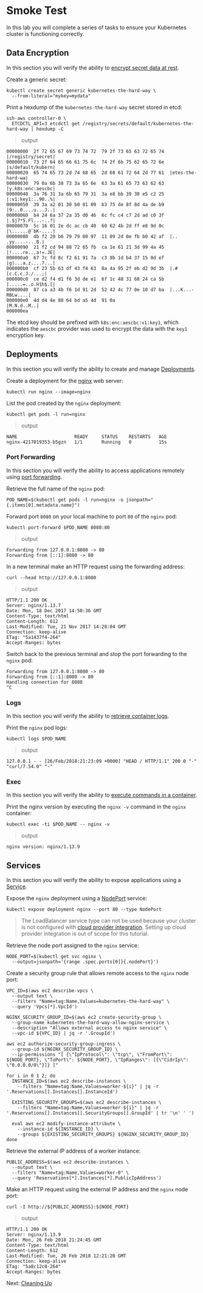 # Smoke Test

In this lab you will complete a series of tasks to ensure your Kubernetes cluster is functioning correctly.

## Data Encryption

In this section you will verify the ability to [encrypt secret data at rest](https://kubernetes.io/docs/tasks/administer-cluster/encrypt-data/#verifying-that-data-is-encrypted).

Create a generic secret:

```
kubectl create secret generic kubernetes-the-hard-way \
  --from-literal="mykey=mydata"
```

Print a hexdump of the `kubernetes-the-hard-way` secret stored in etcd:

```
ssh-aws controller-0 \
  ETCDCTL_API=3 etcdctl get /registry/secrets/default/kubernetes-the-hard-way | hexdump -C
```

> output

```
00000000  2f 72 65 67 69 73 74 72  79 2f 73 65 63 72 65 74  |/registry/secret|
00000010  73 2f 64 65 66 61 75 6c  74 2f 6b 75 62 65 72 6e  |s/default/kubern|
00000020  65 74 65 73 2d 74 68 65  2d 68 61 72 64 2d 77 61  |etes-the-hard-wa|
00000030  79 0a 6b 38 73 3a 65 6e  63 3a 61 65 73 63 62 63  |y.k8s:enc:aescbc|
00000040  3a 76 31 3a 6b 65 79 31  3a e8 bb 39 30 e5 c2 25  |:v1:key1:..90..%|
00000050  39 3a a2 01 30 b0 01 09  b3 75 de 8f 8d 4a de b9  |9:..0....u...J..|
00000060  b4 24 6a 37 2a 35 d0 46  6c fc c4 c7 2d ad c0 3f  |.$j7*5.Fl...-..?|
00000070  5c 16 01 2e dc ac cb 40  60 62 4b 2d ff e8 9d 0c  |\......@`bK-....|
00000080  db f2 20 b6 79 79 80 97  11 09 2d 0e fb b0 42 af  |.. .yy....-...B.|
00000090  21 f2 cd 94 88 72 65 fb  ca 1e 61 21 3d 99 4a 45  |!....re...a!=.JE|
000000a0  67 7c fd 8c f2 61 91 7a  c3 9b 1d b4 37 15 0d ef  |g|...a.z....7...|
000000b0  cf 23 5b 63 df 43 f4 63  0a 4a 95 2f eb d2 9d 3b  |.#[c.C.c.J./...;|
000000c0  ce d2 f4 d1 f6 3d de e1  6f 1c 48 31 68 24 ca 5b  |.....=..o.H1h$.[|
000000d0  87 ca a3 4b f6 1d 91 2d  52 42 4c 77 0e 10 d7 ba  |...K...-RBLw....|
000000e0  4d d4 4e 88 64 bd a5 4d  91 0a                    |M.N.d..M..|
000000ea
```

The etcd key should be prefixed with `k8s:enc:aescbc:v1:key1`, which indicates the `aescbc` provider was used to encrypt the data with the `key1` encryption key.

## Deployments

In this section you will verify the ability to create and manage [Deployments](https://kubernetes.io/docs/concepts/workloads/controllers/deployment/).

Create a deployment for the [nginx](https://nginx.org/en/) web server:

```
kubectl run nginx --image=nginx
```

List the pod created by the `nginx` deployment:

```
kubectl get pods -l run=nginx
```

> output

```
NAME                     READY     STATUS    RESTARTS   AGE
nginx-4217019353-b5gzn   1/1       Running   0          15s
```

### Port Forwarding

In this section you will verify the ability to access applications remotely using [port forwarding](https://kubernetes.io/docs/tasks/access-application-cluster/port-forward-access-application-cluster/).

Retrieve the full name of the `nginx` pod:

```
POD_NAME=$(kubectl get pods -l run=nginx -o jsonpath="{.items[0].metadata.name}")
```

Forward port `8080` on your local machine to port `80` of the `nginx` pod:

```
kubectl port-forward $POD_NAME 8080:80
```

> output

```
Forwarding from 127.0.0.1:8080 -> 80
Forwarding from [::1]:8080 -> 80
```

In a new terminal make an HTTP request using the forwarding address:

```
curl --head http://127.0.0.1:8080
```

> output

```
HTTP/1.1 200 OK
Server: nginx/1.13.7
Date: Mon, 18 Dec 2017 14:50:36 GMT
Content-Type: text/html
Content-Length: 612
Last-Modified: Tue, 21 Nov 2017 14:28:04 GMT
Connection: keep-alive
ETag: "5a1437f4-264"
Accept-Ranges: bytes
```

Switch back to the previous terminal and stop the port forwarding to the `nginx` pod:

```
Forwarding from 127.0.0.1:8080 -> 80
Forwarding from [::1]:8080 -> 80
Handling connection for 8080
^C
```

### Logs

In this section you will verify the ability to [retrieve container logs](https://kubernetes.io/docs/concepts/cluster-administration/logging/).

Print the `nginx` pod logs:

```
kubectl logs $POD_NAME
```

> output

```
127.0.0.1 - - [26/Feb/2018:21:23:09 +0000] "HEAD / HTTP/1.1" 200 0 "-" "curl/7.54.0" "-"
```

### Exec

In this section you will verify the ability to [execute commands in a container](https://kubernetes.io/docs/tasks/debug-application-cluster/get-shell-running-container/#running-individual-commands-in-a-container).

Print the nginx version by executing the `nginx -v` command in the `nginx` container:

```
kubectl exec -ti $POD_NAME -- nginx -v
```

> output

```
nginx version: nginx/1.13.9
```

## Services

In this section you will verify the ability to expose applications using a [Service](https://kubernetes.io/docs/concepts/services-networking/service/).

Expose the `nginx` deployment using a [NodePort](https://kubernetes.io/docs/concepts/services-networking/service/#type-nodeport) service:

```
kubectl expose deployment nginx --port 80 --type NodePort
```

> The LoadBalancer service type can not be used because your cluster is not configured with [cloud provider integration](https://kubernetes.io/docs/getting-started-guides/scratch/#cloud-provider). Setting up cloud provider integration is out of scope for this tutorial.

Retrieve the node port assigned to the `nginx` service:

```
NODE_PORT=$(kubectl get svc nginx \
  --output=jsonpath='{range .spec.ports[0]}{.nodePort}')
```

Create a security group rule that allows remote access to the `nginx` node port:

```
VPC_ID=$(aws ec2 describe-vpcs \
  --output text \
  --filters "Name=tag:Name,Values=kubernetes-the-hard-way" \
  --query 'Vpcs[*].VpcId')
```

```
NGINX_SECURITY_GROUP_ID=$(aws ec2 create-security-group \
  --group-name kubernetes-the-hard-way-allow-nginx-service \
  --description "Allows external access to nginx service" \
  --vpc-id ${VPC_ID} | jq -r '.GroupId')
```

```
aws ec2 authorize-security-group-ingress \
  --group-id ${NGINX_SECURITY_GROUP_ID} \
  --ip-permissions "[ {\"IpProtocol\": \"tcp\", \"FromPort\": ${NODE_PORT}, \"ToPort\": ${NODE_PORT}, \"IpRanges\": [{\"CidrIp\": \"0.0.0.0/0\"}]} ]"
```

```
for i in 0 1 2; do
  INSTANCE_ID=$(aws ec2 describe-instances \
    --filters "Name=tag:Name,Values=worker-${i}" | jq -r '.Reservations[].Instances[].InstanceId')

  EXISTING_SECURITY_GROUPS=$(aws ec2 describe-instances \
    --filters "Name=tag:Name,Values=worker-${i}" | jq -r '.Reservations[].Instances[].SecurityGroups[].GroupId' | tr '\n' ' ')

  eval aws ec2 modify-instance-attribute \
    --instance-id ${INSTANCE_ID} \
    --groups ${EXISTING_SECURITY_GROUPS} ${NGINX_SECURITY_GROUP_ID}
done
```

Retrieve the external IP address of a worker instance:

```
PUBLIC_ADDRESS=$(aws ec2 describe-instances \
  --output text \
  --filters "Name=tag:Name,Values=worker-0" \
  --query 'Reservations[*].Instances[*].PublicIpAddress')  
```

Make an HTTP request using the external IP address and the `nginx` node port:

```
curl -I http://${PUBLIC_ADDRESS}:${NODE_PORT}
```

> output

```
HTTP/1.1 200 OK
Server: nginx/1.13.9
Date: Mon, 26 Feb 2018 21:24:45 GMT
Content-Type: text/html
Content-Length: 612
Last-Modified: Tue, 20 Feb 2018 12:21:20 GMT
Connection: keep-alive
ETag: "5a8c12c0-264"
Accept-Ranges: bytes
```

Next: [Cleaning Up](14-cleanup.md)
